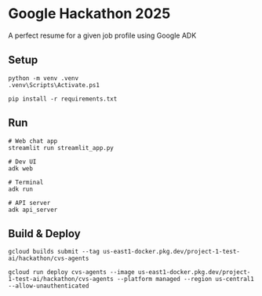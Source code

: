 # Google Hackathon 2025
A perfect resume for a given job profile using Google ADK


## Setup
```
python -m venv .venv
.venv\Scripts\Activate.ps1

pip install -r requirements.txt
```

## Run
```
# Web chat app
streamlit run streamlit_app.py

# Dev UI
adk web

# Terminal
adk run

# API server
adk api_server
```

## Build & Deploy
```
gcloud builds submit --tag us-east1-docker.pkg.dev/project-1-test-ai/hackathon/cvs-agents

gcloud run deploy cvs-agents --image us-east1-docker.pkg.dev/project-1-test-ai/hackathon/cvs-agents --platform managed --region us-central1 --allow-unauthenticated
```
